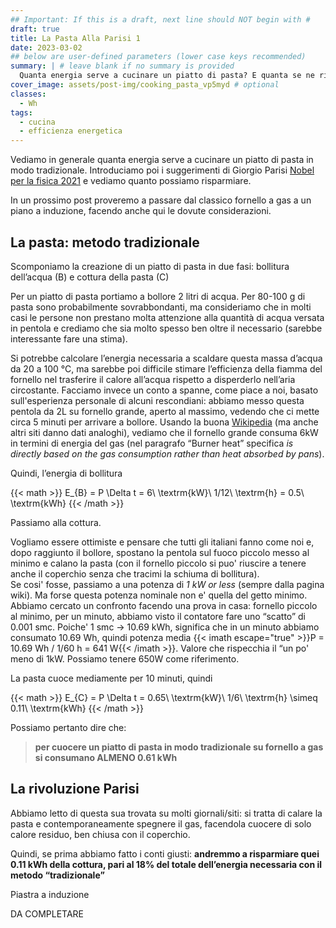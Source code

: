 ```yaml
---
## Important: If this is a draft, next line should NOT begin with #
draft: true
title: La Pasta Alla Parisi 1
date: 2023-03-02
## below are user-defined parameters (lower case keys recommended)
summary: | # leave blank if no summary is provided
  Quanta energia serve a cucinare un piatto di pasta? E quanta se ne risparmia seguendo i suggerimenti del premio Nobel per la Fisica Giorgio Parisi?
cover_image: assets/post-img/cooking_pasta_vp5myd # optional
classes:
  - Wh
tags:
  - cucina
  - efficienza energetica
---
```


Vediamo in generale quanta energia serve a cucinare un piatto di pasta in modo tradizionale. Introduciamo poi i suggerimenti di Giorgio Parisi [Nobel per la fisica 2021](https://www.nobelprize.org/prizes/physics/2021/parisi/facts/) e vediamo quanto possiamo risparmiare.

In un prossimo post proveremo a passare dal classico fornello a gas a un piano a induzione, facendo anche qui le dovute considerazioni.

## La pasta: metodo tradizionale

Scomponiamo la creazione di un piatto di pasta in due fasi: bollitura dell’acqua (B) e cottura della pasta (C)

Per un piatto di pasta portiamo a bollore 2 litri di acqua. Per 80-100 g di pasta sono probabilmente sovrabbondanti, ma consideriamo che in molti casi le persone non prestano molta attenzione alla quantità di acqua versata in pentola e crediamo che sia molto spesso ben oltre il necessario (sarebbe interessante fare una stima).

Si potrebbe calcolare l’energia necessaria a scaldare questa massa d’acqua da 20 a 100 °C, ma sarebbe poi difficile stimare l’efficienza della fiamma del fornello nel trasferire il calore all’acqua rispetto a disperderlo nell’aria circostante.
Facciamo invece un conto a spanne, come piace a noi, basato sull'esperienza personale di alcuni rescondiani: abbiamo messo questa pentola da 2L su fornello grande, aperto al massimo, vedendo che ci mette circa 5 minuti per arrivare a bollore. Usando la buona [Wikipedia](https://en.wikipedia.org/wiki/Gas_stove) (ma anche altri siti danno dati analoghi), vediamo che il fornello grande consuma 6kW in termini di energia del gas (nel paragrafo “Burner heat” specifica _is directly based on the gas consumption rather than heat absorbed by pans_).

Quindi, l’energia di bollitura

{{< math >}}
E_{B} = P \Delta t = 6\ \textrm{kW}\ 1/12\ \textrm{h} = 0.5\ \textrm{kWh}
{{< /math >}}

Passiamo alla cottura.

Vogliamo essere ottimiste e pensare che tutti gli italiani fanno come noi e, dopo raggiunto il bollore, spostano la pentola sul fuoco piccolo messo al minimo e calano la pasta (con il fornello piccolo si puo' riuscire a tenere anche il coperchio senza che tracimi la schiuma di bollitura).  
Se cosi' fosse, passiamo a una potenza di _1 kW or less_ (sempre dalla pagina wiki). Ma forse questa potenza nominale non e' quella del getto minimo.  
Abbiamo cercato un confronto facendo una prova in casa: fornello piccolo al minimo, per un minuto, abbiamo visto il contatore fare uno “scatto” di 0.001 smc. Poiche' 1 smc → 10.69 kWh, significa che in un minuto abbiamo consumato 10.69 Wh, quindi potenza media {{< imath escape="true" >}}P = 10.69 Wh / 1/60 h = 641 W{{< /imath >}}. Valore che rispecchia il “un po' meno di 1kW. 
Possiamo tenere 650W come riferimento.

La pasta cuoce mediamente per 10 minuti, quindi

{{< math >}}
E_{C} = P \Delta t = 0.65\ \textrm{kW}\ 1/6\ \textrm{h} \simeq 0.11\ \textrm{kWh}
{{< /math >}}

Possiamo pertanto dire che: 
>**per cuocere un piatto di pasta in modo tradizionale su fornello a gas si consumano ALMENO 0.61 kWh**

## La rivoluzione Parisi

Abbiamo letto di questa sua trovata su molti giornali/siti: si tratta di calare la pasta e contemporaneamente spegnere il gas, facendola cuocere di solo calore residuo, ben chiusa con il coperchio.

Quindi, se prima abbiamo fatto i conti giusti: **andremmo a risparmiare quei 0.11 kWh della cottura, pari al 18% del totale dell’energia necessaria con il metodo “tradizionale”**

Piastra a induzione

DA COMPLETARE

<!--
  created 2023-03-02 12:00:17.144801 +0100 CET m=+0.110160376
-->